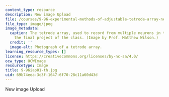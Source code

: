 ```yaml
---
content_type: resource
description: New image Upload
file: /courses/9-96-experimental-methods-of-adjustable-tetrode-array-neurophysiology-january-iap-2001/69b74eea3c3f16476f7028c11a60d43d_9-96iap01-th.jpg
file_type: image/jpeg
image_metadata:
  caption: The tetrode array, used to record from multiple neurons in the brain, is
    the final project of the class. (Image by Prof. Matthew Wilson.)
  credit: ''
  image-alt: Photograph of a tetrode array.
learning_resource_types: []
license: https://creativecommons.org/licenses/by-nc-sa/4.0/
ocw_type: OCWImage
resourcetype: Image
title: 9-96iap01-th.jpg
uid: 69b74eea-3c3f-1647-6f70-28c11a60d43d
---
```

New image Upload